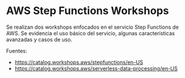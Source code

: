 # AWS Step Functions Workshops

Se realizan dos workshops enfocados en el servicio Step Functions de AWS. Se evidencia el uso básico del servicio, algunas características avanzadas y casos de uso. 

Fuentes:

- https://catalog.workshops.aws/stepfunctions/en-US
- https://catalog.workshops.aws/serverless-data-processing/en-US
